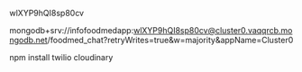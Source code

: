 wlXYP9hQI8sp80cv

mongodb+srv://infofoodmedapp:wlXYP9hQI8sp80cv@cluster0.vaqqrcb.mongodb.net/foodmed_chat?retryWrites=true&w=majority&appName=Cluster0

npm install twilio cloudinary